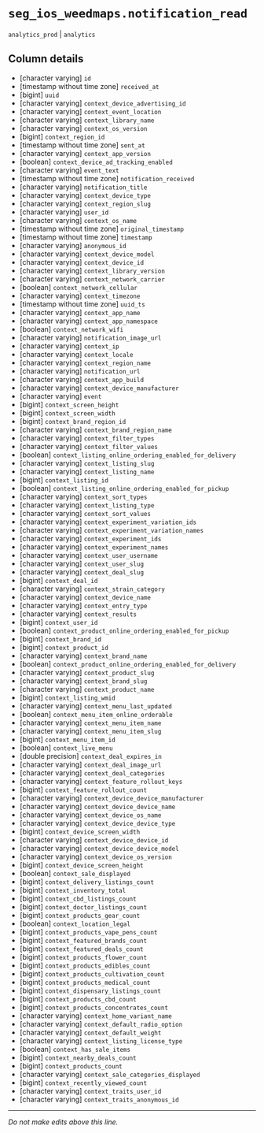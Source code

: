 # `seg_ios_weedmaps.notification_read`
`analytics_prod` | `analytics`

## Column details
* [character varying] `id`
* [timestamp without time zone] `received_at`
* [bigint]    `uuid`
* [character varying] `context_device_advertising_id`
* [character varying] `context_event_location`
* [character varying] `context_library_name`
* [character varying] `context_os_version`
* [bigint]    `context_region_id`
* [timestamp without time zone] `sent_at`
* [character varying] `context_app_version`
* [boolean]   `context_device_ad_tracking_enabled`
* [character varying] `event_text`
* [timestamp without time zone] `notification_received`
* [character varying] `notification_title`
* [character varying] `context_device_type`
* [character varying] `context_region_slug`
* [character varying] `user_id`
* [character varying] `context_os_name`
* [timestamp without time zone] `original_timestamp`
* [timestamp without time zone] `timestamp`
* [character varying] `anonymous_id`
* [character varying] `context_device_model`
* [character varying] `context_device_id`
* [character varying] `context_library_version`
* [character varying] `context_network_carrier`
* [boolean]   `context_network_cellular`
* [character varying] `context_timezone`
* [timestamp without time zone] `uuid_ts`
* [character varying] `context_app_name`
* [character varying] `context_app_namespace`
* [boolean]   `context_network_wifi`
* [character varying] `notification_image_url`
* [character varying] `context_ip`
* [character varying] `context_locale`
* [character varying] `context_region_name`
* [character varying] `notification_url`
* [character varying] `context_app_build`
* [character varying] `context_device_manufacturer`
* [character varying] `event`
* [bigint]    `context_screen_height`
* [bigint]    `context_screen_width`
* [bigint]    `context_brand_region_id`
* [character varying] `context_brand_region_name`
* [character varying] `context_filter_types`
* [character varying] `context_filter_values`
* [boolean]   `context_listing_online_ordering_enabled_for_delivery`
* [character varying] `context_listing_slug`
* [character varying] `context_listing_name`
* [bigint]    `context_listing_id`
* [boolean]   `context_listing_online_ordering_enabled_for_pickup`
* [character varying] `context_sort_types`
* [character varying] `context_listing_type`
* [character varying] `context_sort_values`
* [character varying] `context_experiment_variation_ids`
* [character varying] `context_experiment_variation_names`
* [character varying] `context_experiment_ids`
* [character varying] `context_experiment_names`
* [character varying] `context_user_username`
* [character varying] `context_user_slug`
* [character varying] `context_deal_slug`
* [bigint]    `context_deal_id`
* [character varying] `context_strain_category`
* [character varying] `context_device_name`
* [character varying] `context_entry_type`
* [character varying] `context_results`
* [bigint]    `context_user_id`
* [boolean]   `context_product_online_ordering_enabled_for_pickup`
* [bigint]    `context_brand_id`
* [bigint]    `context_product_id`
* [character varying] `context_brand_name`
* [boolean]   `context_product_online_ordering_enabled_for_delivery`
* [character varying] `context_product_slug`
* [character varying] `context_brand_slug`
* [character varying] `context_product_name`
* [bigint]    `context_listing_wmid`
* [character varying] `context_menu_last_updated`
* [boolean]   `context_menu_item_online_orderable`
* [character varying] `context_menu_item_name`
* [character varying] `context_menu_item_slug`
* [bigint]    `context_menu_item_id`
* [boolean]   `context_live_menu`
* [double precision] `context_deal_expires_in`
* [character varying] `context_deal_image_url`
* [character varying] `context_deal_categories`
* [character varying] `context_feature_rollout_keys`
* [bigint]    `context_feature_rollout_count`
* [character varying] `context_device_device_manufacturer`
* [character varying] `context_device_device_name`
* [character varying] `context_device_os_name`
* [character varying] `context_device_device_type`
* [bigint]    `context_device_screen_width`
* [character varying] `context_device_device_id`
* [character varying] `context_device_device_model`
* [character varying] `context_device_os_version`
* [bigint]    `context_device_screen_height`
* [boolean]   `context_sale_displayed`
* [bigint]    `context_delivery_listings_count`
* [bigint]    `context_inventory_total`
* [bigint]    `context_cbd_listings_count`
* [bigint]    `context_doctor_listings_count`
* [bigint]    `context_products_gear_count`
* [boolean]   `context_location_legal`
* [bigint]    `context_products_vape_pens_count`
* [bigint]    `context_featured_brands_count`
* [bigint]    `context_featured_deals_count`
* [bigint]    `context_products_flower_count`
* [bigint]    `context_products_edibles_count`
* [bigint]    `context_products_cultivation_count`
* [bigint]    `context_products_medical_count`
* [bigint]    `context_dispensary_listings_count`
* [bigint]    `context_products_cbd_count`
* [bigint]    `context_products_concentrates_count`
* [character varying] `context_home_variant_name`
* [character varying] `context_default_radio_option`
* [character varying] `context_default_weight`
* [character varying] `context_listing_license_type`
* [boolean]   `context_has_sale_items`
* [bigint]    `context_nearby_deals_count`
* [bigint]    `context_products_count`
* [character varying] `context_sale_categories_displayed`
* [bigint]    `context_recently_viewed_count`
* [character varying] `context_traits_user_id`
* [character varying] `context_traits_anonymous_id`

-------------------------------------------------------------------------------
*Do not make edits above this line.*
